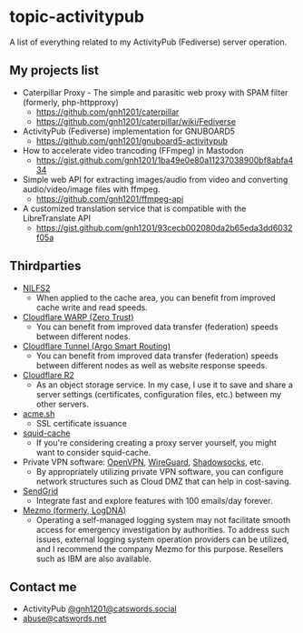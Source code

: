 # topic-activitypub
A list of everything related to my ActivityPub (Fediverse) server operation.
 
## My projects list
* Caterpillar Proxy - The simple and parasitic web proxy with SPAM filter (formerly, php-httpproxy)
  * https://github.com/gnh1201/caterpillar
  * https://github.com/gnh1201/caterpillar/wiki/Fediverse
* ActivityPub (Fediverse) implementation for GNUBOARD5
  * https://github.com/gnh1201/gnuboard5-activitypub
* How to accelerate video trancoding (FFmpeg) in Mastodon
  * https://gist.github.com/gnh1201/1ba49e0e80a11237038900bf8abfa434
* Simple web API for extracting images/audio from video and converting audio/video/image files with ffmpeg.
  * https://github.com/gnh1201/ffmpeg-api
* A customized translation service that is compatible with the LibreTranslate API
  * https://gist.github.com/gnh1201/93cecb002080da2b65eda3dd6032f05a

## Thirdparties
* [NILFS2](https://nilfs.sourceforge.io/en/about_nilfs.html)
  * When applied to the cache area, you can benefit from improved cache write and read speeds.
* [Cloudflare WARP (Zero Trust)](https://one.one.one.one/ )
  * You can benefit from improved data transfer (federation) speeds between different nodes.
* [Cloudflare Tunnel (Argo Smart Routing)](https://www.cloudflare.com/products/tunnel/)
  * You can benefit from improved data transfer (federation) speeds between different nodes as well as website response speeds.
* [Cloudflare R2](https://www.cloudflare.com/ko-kr/developer-platform/r2/)
  * As an object storage service. In my case, I use it to save and share a server settings (certificates, configuration files, etc.) between my other servers.
* [acme.sh](https://github.com/acmesh-official/acme.sh)
  * SSL certificate issuance
* [squid-cache](https://www.squid-cache.org/)
  * If you're considering creating a proxy server yourself, you might want to consider squid-cache.
* Private VPN software: [OpenVPN](https://openvpn.net/), [WireGuard](https://www.wireguard.com/), [Shadowsocks](https://shadowsocks.org/), etc.
  * By appropriately utilizing private VPN software, you can configure network structures such as Cloud DMZ that can help in cost-saving.
* [SendGrid](https://sendgrid.com/)
  * Integrate fast and explore features with 100 emails/day forever.
* [Mezmo (formerly, LogDNA)](https://www.mezmo.com/)
  * Operating a self-managed logging system may not facilitate smooth access for emergency investigation by authorities. To address such issues, external logging system operation providers can be utilized, and I recommend the company Mezmo for this purpose. Resellers such as IBM are also available.

## Contact me
* ActivityPub [@gnh1201@catswords.social](https://catswords.social/@gnh1201)
* abuse@catswords.net
